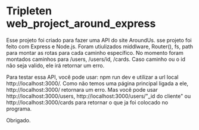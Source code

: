 # Tripleten web_project_around_express

Esse projeto foi criado para fazer uma API do site AroundUs.
sse projeto foi feito com Express e Node.js.
Foram utiulizados middlware, Router(), fs, path para montar as rotas para cada caminho específico.
No momento foram montados caminhos para /users, /users/id, /cards.
Caso caminho ou o id não seja valido, ele irá retornar um erro.

Para testar essa API, você pode usar:
npm run dev e utilizar a url local http://localhost:3000/.
Como não temos uma página principal ligada a ele, http://localhost:3000/ retornara um erro.
Mas você pode usar http://localhost:3000/users, http://localhost:3000/users/"\_id do cliente" ou http://localhost:3000/cards para retornar o que ja foi colocado no programa.

Obrigado.
